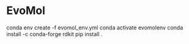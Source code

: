 # EvoMol


conda env create -f evomol_env.yml
conda activate evomolenv
conda install -c conda-forge rdkit
pip install .
